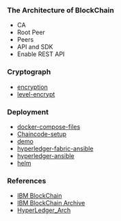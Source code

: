 ### The Architecture of BlockChain

- CA
- Root Peer
- Peers
- API and SDK
- Enable REST API

### Cryptograph
- [encryption](https://www.skcript.com/svr/end-to-end-encryption-hyperledger-fabric/)
- [level-encrypt](https://github.com/tradle/level-encrypt)

### Deployment

- [docker-compose-files](https://github.com/yeasy/docker-compose-files)
- [Chaincode-setup](https://github.com/hyperledger/fabric/blob/master/docs/Setup/Chaincode-setup.md)
- [demo](http://www.cnblogs.com/huyouhengbc/p/5934683.html)
- [hyperledger-fabric-ansible](https://github.com/introclass/hyperledger-fabric-ansible)
- [hyperledger-ansible](https://github.com/keoja/hyperledger-ansible)
- [helm](https://github.com/collins-b/opensource.com)

### References

- [IBM BlockChain](https://github.com/IBM-Blockchain)
- [IBM BlockChain Archive](https://github.com/IBM-Blockchain-Archive/fabric-images)
- [HyperLedger_Arch](https://www.hyperledger.org/wp-content/uploads/2017/08/HyperLedger_Arch_WG_Paper_1_Consensus.pdf)
